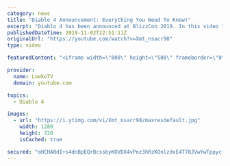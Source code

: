 ```yaml
---
category: news
title: "Diablo 4 Announcement: Everything You Need To Know!"
excerpt: "Diablo 4 has been announced at BlizzCon 2019. In this video I go over everything you need to know about this upcoming Blizzard Entertainment game."
publishedDateTime: 2019-11-02T22:51:11Z
originalUrl: "https://youtube.com/watch?v=Xmt_nsacr98"
type: video

featuredContent: "<iframe width=\"800\" height=\"500\" frameborder=\"0\" src=\"https://www.youtube.com/embed/Xmt_nsacr98\" allow=\"accelerometer; autoplay; encrypted-media; gyroscope; picture-in-picture\" allowfullscreen></iframe>"

provider:
  name: LowkoTV
  domain: youtube.com

topics:
  - Diablo 4

images:
  - url: "https://i.ytimg.com/vi/Xmt_nsacr98/maxresdefault.jpg"
    width: 1280
    height: 720
    isCached: true

secured: "oHCHA0dI+s4dnBpEQrBcssbyKOVDX4vPnz3hRzKOnlzdvE4T78JVwYwTppycfxXn96d6xmoH2U4gb276PdCw41fM4UB0b12B2hCJ+XFJvvGL1jk7KLuWMle25FOLWDpHKEKtkiDLKLC42rT9OjY2BC+MSMLQ8A/IsNAg9rfrrBrOH7Xt7ql99HmSCJL3m0wJYj2ixRWQxGjji1vz/y/wfZ7U3qRn9aLN8a5z6t+jU6fV4G4rlWoT4E5A+hbQ1CqDxSB+5COdyT+a1j1iXAzSWX3Pg5xjI7v98XpjOtoIF6q/jN3YoNW580MmorKZkThymkL5/0iIAoJGT3P7Wj0SGa8SD8NxSO3brMpjx9N8l/g6ABL8Ti1dPTxFcAubIOjPm0EDV5ftjcCIyqkmfLP5hUIVeGJd2xuO5Sbp14IkyWChKp7EPbZ4MBIBWO0TUR4o;pyPr5ltGJqkGHgukY8Lz5A=="
---
```


